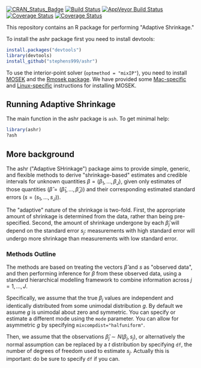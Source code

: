 [![CRAN_Status_Badge](http://www.r-pkg.org/badges/version/ashr)](https://cran.r-project.org/package=ashr)
[![Build Status](https://travis-ci.org/stephens999/ashr.svg)](https://travis-ci.org/stephens999/ashr)
[![AppVeyor Build Status](https://ci.appveyor.com/api/projects/status/github/stephens999/ashr?branch=master&svg=true)](https://ci.appveyor.com/project/stephens999/ashr)
[![Coverage Status](https://coveralls.io/repos/github/stephens999/ashr/badge.svg?branch=master)](https://coveralls.io/github/stephens999/ashr?branch=master)
[![Coverage Status](https://img.shields.io/codecov/c/github/stephens999/ashr/master.svg)](https://codecov.io/github/stephens999/ashr?branch=master)

This repository contains an R package for performing "Adaptive Shrinkage."

To install the ashr package first you need to install devtools:

```R
install.packages("devtools")
library(devtools)
install_github("stephens999/ashr")
```

To use the interior-point solver (`optmethod = "mixIP"`), you need to
install [MOSEK](http://www.mosek.com/products/mosek) and the
[Rmosek package](http://rmosek.r-forge.r-project.org). We have
provided some [Mac-specific](inst/rmosek-mac.md) and 
[Linux-specific](inst/rmosek-linux.md) instructions for installing MOSEK.

## Running Adaptive Shrinkage

The main function in the ashr package is `ash`. To get minimal help:

```R
library(ashr)
?ash
```

## More background

The ashr ("Adaptive SHrinkage") package aims to provide simple,
generic, and flexible methods to derive "shrinkage-based" estimates
and credible intervals for unknown quantities
$\beta=(\beta_1,\dots,\beta_J)$, given only estimates of those
quantities ($\hat\beta=(\hat\beta_1,\dots, \hat\beta_J)$) and their
corresponding estimated standard errors ($s=(s_1,\dots,s_J)$).

The "adaptive" nature of the shrinkage is two-fold. First, the
appropriate amount of shrinkage is determined from the data, rather
than being pre-specified. Second, the amount of shrinkage undergone by
each $\hat\beta_j$ will depend on the standard error $s_j$:
measurements with high standard error will undergo more shrinkage than
measurements with low standard error.

### Methods Outline

The methods are based on treating the vectors $\hat\beta$ and $s$ as
"observed data", and then performing inference for $\beta$ from these
observed data, using a standard hierarchical modelling framework to
combine information across $j=1,\dots,J$.

Specifically, we assume that the true $\beta_j$ values are independent
and identically distributed from some unimodal distribution $g$.  By
default we assume $g$ is unimodal about zero and symmetric.  You can
specify or estimate a different mode using the `mode` parameter.  You
can allow for asymmetric $g$ by specifying
`mixcompdist="halfuniform"`.

Then, we assume that the observations $\hat\beta_j \sim
N(\beta_j,s_j)$, or alternatively the normal assumption can be
replaced by a $t$ distribution by specifying `df`, the number of
degrees of freedom used to estimate $s_j$.  Actually this is
important: do be sure to specify `df` if you can.
